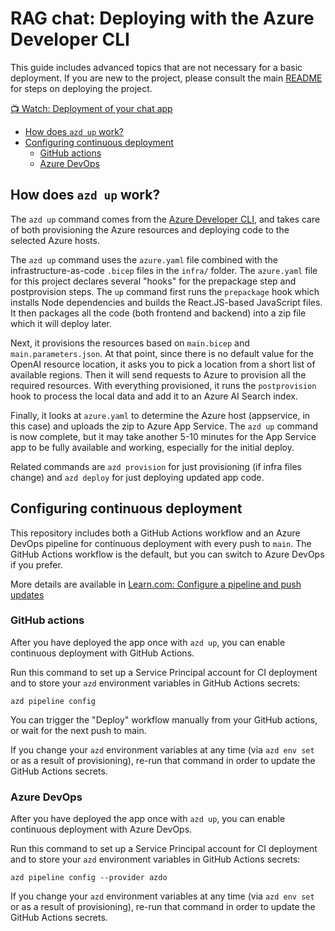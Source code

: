 # RAG chat: Deploying with the Azure Developer CLI

This guide includes advanced topics that are not necessary for a basic deployment. If you are new to the project, please consult the main [README](../README.md#deploying) for steps on deploying the project.

[📺 Watch: Deployment of your chat app](https://www.youtube.com/watch?v=mDFZdmn7nhk)

* [How does `azd up` work?](#how-does-azd-up-work)
* [Configuring continuous deployment](#configuring-continuous-deployment)
  * [GitHub actions](#github-actions)
  * [Azure DevOps](#azure-devops)

## How does `azd up` work?

The `azd up` command comes from the [Azure Developer CLI](https://learn.microsoft.com/azure/developer/azure-developer-cli/overview), and takes care of both provisioning the Azure resources and deploying code to the selected Azure hosts.

The `azd up` command uses the `azure.yaml` file combined with the infrastructure-as-code `.bicep` files in the `infra/` folder. The `azure.yaml` file for this project declares several "hooks" for the prepackage step and postprovision steps. The `up` command first runs the `prepackage` hook which installs Node dependencies and builds the React.JS-based JavaScript files. It then packages all the code (both frontend and backend) into a zip file which it will deploy later.

Next, it provisions the resources based on `main.bicep` and `main.parameters.json`. At that point, since there is no default value for the OpenAI resource location, it asks you to pick a location from a short list of available regions. Then it will send requests to Azure to provision all the required resources. With everything provisioned, it runs the `postprovision` hook to process the local data and add it to an Azure AI Search index.

Finally, it looks at `azure.yaml` to determine the Azure host (appservice, in this case) and uploads the zip to Azure App Service. The `azd up` command is now complete, but it may take another 5-10 minutes for the App Service app to be fully available and working, especially for the initial deploy.

Related commands are `azd provision` for just provisioning (if infra files change) and `azd deploy` for just deploying updated app code.

## Configuring continuous deployment

This repository includes both a GitHub Actions workflow and an Azure DevOps pipeline for continuous deployment with every push to `main`. The GitHub Actions workflow is the default, but you can switch to Azure DevOps if you prefer.

More details are available in [Learn.com: Configure a pipeline and push updates](https://learn.microsoft.com/azure/developer/azure-developer-cli/configure-devops-pipeline?tabs=GitHub)

### GitHub actions

After you have deployed the app once with `azd up`, you can enable continuous deployment with GitHub Actions.

Run this command to set up a Service Principal account for CI deployment and to store your `azd` environment variables in GitHub Actions secrets:

```shell
azd pipeline config
```

You can trigger the "Deploy" workflow manually from your GitHub actions, or wait for the next push to main.

If you change your `azd` environment variables at any time (via `azd env set` or as a result of provisioning), re-run that command in order to update the GitHub Actions secrets.

### Azure DevOps

After you have deployed the app once with `azd up`, you can enable continuous deployment with Azure DevOps.

Run this command to set up a Service Principal account for CI deployment and to store your `azd` environment variables in GitHub Actions secrets:

```shell
azd pipeline config --provider azdo
```

If you change your `azd` environment variables at any time (via `azd env set` or as a result of provisioning), re-run that command in order to update the GitHub Actions secrets.
